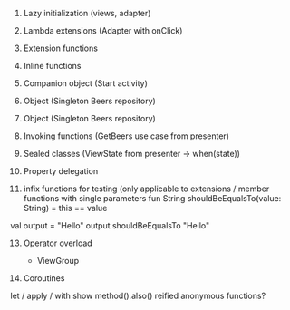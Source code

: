 1. Lazy initialization (views, adapter)
2. Lambda extensions (Adapter with onClick)
3. Extension functions
4. Inline functions
5. Companion object (Start activity)
6. Object (Singleton Beers repository)
7. Object (Singleton Beers repository)
8. Invoking functions (GetBeers use case from presenter)
9. Sealed classes (ViewState from presenter -> when(state))
10. Property delegation

12. infix functions for testing (only applicable to extensions / member functions with single parameters
fun String shouldBeEqualsTo(value: String) = this == value

val output = "Hello"
output shouldBeEqualsTo "Hello"

13. Operator overload
    - ViewGroup


14. Coroutines

let / apply / with
show method().also()
reified
anonymous functions?
